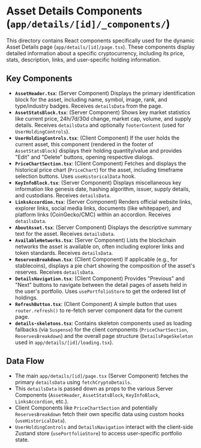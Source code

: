 # Asset Details Components (`app/details/[id]/_components/`)

This directory contains React components specifically used for the dynamic Asset Details page (`app/details/[id]/page.tsx`). These components display detailed information about a specific cryptocurrency, including its price, stats, description, links, and user-specific holding information.

## Key Components

*   **`AssetHeader.tsx`**: (Server Component) Displays the primary identification block for the asset, including name, symbol, image, rank, and type/industry badges. Receives `detailsData` from the page.
*   **`AssetStatsBlock.tsx`**: (Server Component) Shows key market statistics like current price, 24h/7d/30d change, market cap, volume, and supply details. Receives `detailsData` and optionally `footerContent` (used for `UserHoldingControls`).
*   **`UserHoldingControls.tsx`**: (Client Component) If the user holds the current asset, this component (rendered in the footer of `AssetStatsBlock`) displays their holding quantity/value and provides "Edit" and "Delete" buttons, opening respective dialogs.
*   **`PriceChartSection.tsx`**: (Client Component) Fetches and displays the historical price chart (`PriceChart`) for the asset, including timeframe selection buttons. Uses `useHistoricalData` hook.
*   **`KeyInfoBlock.tsx`**: (Server Component) Displays miscellaneous key information like genesis date, hashing algorithm, issuer, supply details, and custodians. Receives `detailsData`.
*   **`LinksAccordion.tsx`**: (Server Component) Renders official website links, explorer links, social media links, documents (like whitepaper), and platform links (CoinGecko/CMC) within an accordion. Receives `detailsData`.
*   **`AboutAsset.tsx`**: (Server Component) Displays the descriptive summary text for the asset. Receives `detailsData`.
*   **`AvailableNetworks.tsx`**: (Server Component) Lists the blockchain networks the asset is available on, often including explorer links and token standards. Receives `detailsData`.
*   **`ReservesBreakdown.tsx`**: (Client Component) If applicable (e.g., for stablecoins), displays a pie chart showing the composition of the asset's reserves. Receives `detailsData`.
*   **`DetailsNavigation.tsx`**: (Client Component) Provides "Previous" and "Next" buttons to navigate between the detail pages of assets held in the user's portfolio. Uses `usePortfolioStore` to get the ordered list of holdings.
*   **`RefreshButton.tsx`**: (Client Component) A simple button that uses `router.refresh()` to re-fetch server component data for the current page.
*   **`details-skeletons.tsx`**: Contains skeleton components used as loading fallbacks (via `Suspense`) for the client components (`PriceChartSection`, `ReservesBreakdown`) and the overall page structure (`DetailsPageSkeleton` used in `app/details/[id]/loading.tsx`).

## Data Flow

- The main `app/details/[id]/page.tsx` (Server Component) fetches the primary `detailsData` using `fetchCryptoDetails`.
- This `detailsData` is passed down as props to the various Server Components (`AssetHeader`, `AssetStatsBlock`, `KeyInfoBlock`, `LinksAccordion`, etc.).
- Client Components like `PriceChartSection` and potentially `ReservesBreakdown` fetch their own specific data using custom hooks (`useHistoricalData`).
- `UserHoldingControls` and `DetailsNavigation` interact with the client-side Zustand store (`usePortfolioStore`) to access user-specific portfolio state. 